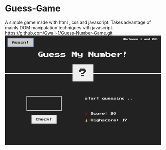 # Guess-Game


A simple game made with html , css and javascript. Takes advantage of mainly DOM manipulation techniques with javascript.
https://github.com/Gwali-1/Guess-Number-Game.git
![game look](/game.png)

